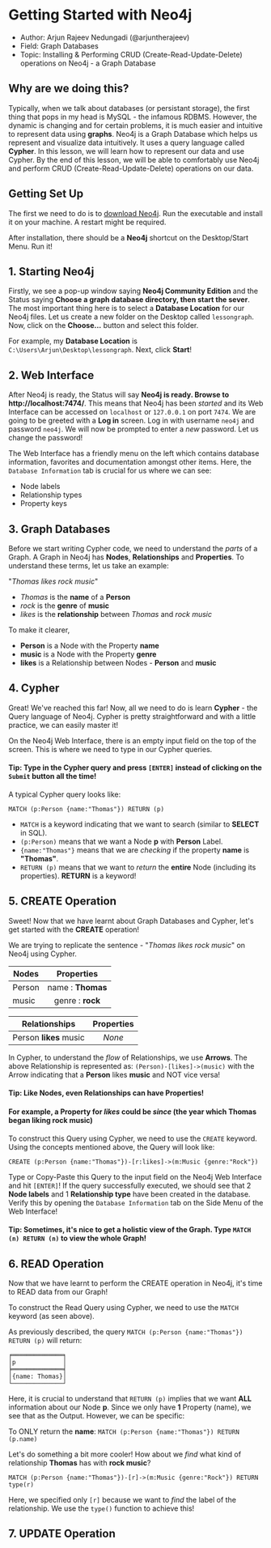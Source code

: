 # Getting Started with Neo4j

+ Author: Arjun Rajeev Nedungadi (@arjuntherajeev)
+ Field: Graph Databases 
+ Topic: Installing & Performing CRUD (Create-Read-Update-Delete) operations on Neo4j - a Graph Database 

## Why are we doing this?

Typically, when we talk about databases (or persistant storage), the first thing that pops in my head is MySQL - the infamous RDBMS. However, the dynamic is changing and for certain problems, it is much easier and intuitive to represent data using __graphs__.
Neo4j is a Graph Database which helps us represent and visualize data intuitively. It uses a query language called __Cypher__. In this lesson, we will learn how to represent our data and use Cypher. By the end of this lesson, we will be able to comfortably use Neo4j and perform CRUD (Create-Read-Update-Delete) operations on our data. 

## Getting Set Up 

The first we need to do is to [download Neo4j](https://neo4j.com/download/community-edition/). Run the executable and install it on your machine. A restart might be required. 

After installation, there should be a __Neo4j__ shortcut on the Desktop/Start Menu. Run it!

## 1. Starting Neo4j

Firstly, we see a pop-up window saying __Neo4j Community Edition__ and the Status saying __Choose a graph database directory, then start the sever__. 
The most important thing here is to select a __Database Location__ for our Neo4j files. Let us create a new folder on the Desktop called `lessongraph`. Now, click on the __Choose...__ button and select this folder. 

For example, my __Database Location__ is `C:\Users\Arjun\Desktop\lessongraph`. Next, click __Start__!

## 2. Web Interface 

After Neo4j is ready, the Status will say __Neo4j is ready. Browse to http://localhost:7474/__. This means that Neo4j has been _started_ and its Web Interface can be accessed on `localhost` or `127.0.0.1` on port `7474`. 
We are going to be greeted with a __Log in__ screen. Log in with username `neo4j` and password `neo4j`. We will now be prompted to enter a _new_ password. Let us change the password! 

The Web Interface has a friendly menu on the left which contains database information, favorites and documentation amongst other items.
Here, the `Database Information` tab is crucial for us where we can see: 
+ Node labels 
+ Relationship types
+ Property keys 

## 3. Graph Databases 

Before we start writing Cypher code, we need to understand the _parts_ of a Graph. 
A Graph in Neo4j has __Nodes__, __Relationships__ and __Properties__. 
To understand these terms, let us take an example: 

"_Thomas likes rock music_"

+ _Thomas_ is the __name__ of a __Person__
+ _rock_ is the __genre__ of __music__
+ _likes_ is the __relationship__ between _Thomas_ and _rock music_

To make it clearer, 

+ __Person__ is a Node with the Property __name__
+ __music__ is a Node with the Property __genre__
+ __likes__ is a Relationship between Nodes - __Person__ and __music__

## 4. Cypher

Great! We've reached this far! Now, all we need to do is learn __Cypher__ - the Query language of Neo4j. 
Cypher is pretty straightforward and with a little practice, we can easily master it! 

On the Neo4j Web Interface, there is an empty input field on the top of the screen. This is where we need to type in our Cypher queries. 

#### Tip: Type in the Cypher query and press `[ENTER]` instead of clicking on the `Submit` button all the time!

A typical Cypher query looks like: 

`MATCH (p:Person {name:"Thomas"}) RETURN (p)`

+ `MATCH` is a keyword indicating that we want to search (similar to __SELECT__ in SQL).
+ `(p:Person)` means that we want a Node __p__ with __Person__ Label.
+ `{name:"Thomas"}` means that we are _checking_ if the property __name__ is __"Thomas"__.
+ `RETURN (p)` means that we want to _return_ the __entire__ Node (including its properties). __RETURN__ is a keyword!

## 5. CREATE Operation 

Sweet! Now that we have learnt about Graph Databases and Cypher, let's get started with the __CREATE__ operation! 

We are trying to replicate the sentence - "_Thomas likes rock music_" on Neo4j using Cypher.

| Nodes        | Properties           | 
| ------------- |:-------------:|
| Person      | name : **Thomas**|
| music      | genre : **rock**    |

| Relationships        | Properties           | 
| ------------- |:-------------:|
| Person __likes__ music      | _None_|

In Cypher, to understand the _flow_ of Relationships, we use __Arrows__. The above Relationship is represented as: 
`(Person)-[likes]->(music)` with the Arrow indicating that a __Person__ likes __music__ and NOT vice versa!

#### Tip: Like Nodes, even Relationships can have Properties! 
#### For example, a Property for _likes_ could be _since_ (the year which Thomas began liking rock music) 

To construct this Query using Cypher, we need to use the `CREATE` keyword. 
Using the concepts mentioned above, the Query will look like: 

`CREATE (p:Person {name:"Thomas"})-[r:likes]->(m:Music {genre:"Rock"})`

Type or Copy-Paste this Query to the input field on the Neo4j Web Interface and hit `[ENTER]`! If the query successfully executed, we should see that 2 __Node labels__ and 1 __Relationship type__ have been created in the database. Verify this by opening the `Database Information` tab on the Side Menu of the Web Interface!

#### Tip: Sometimes, it's nice to get a holistic view of the Graph. Type `MATCH (n) RETURN (n)` to view the whole Graph! 

## 6. READ Operation

Now that we have learnt to perform the CREATE operation in Neo4j, it's time to READ data from our Graph!

To construct the Read Query using Cypher, we need to use the `MATCH` keyword (as seen above). 

As previously described, the query `MATCH (p:Person {name:"Thomas"}) RETURN (p)` will return: 
```
╒══════════════╕
│p             │
╞══════════════╡
│{name: Thomas}│
└──────────────┘
```
Here, it is crucial to understand that `RETURN (p)` implies that we want __ALL__ information about our Node __p__. Since we only have __1__ Property (name), we see that as the Output. However, we can be specific: 

To ONLY return the __name__: 
`MATCH (p:Person {name:"Thomas"}) RETURN (p.name)`

Let's do something a bit more cooler! How about we _find_ what kind of relationship __Thomas__ has with __rock music__?

`MATCH (p:Person {name:"Thomas"})-[r]->(m:Music {genre:"Rock"}) RETURN type(r)`

Here, we specified only `[r]` because we want to _find_ the label of the relationship. We use the `type()` function to achieve this!

## 7. UPDATE Operation

